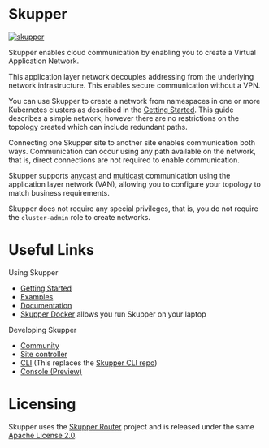 # Skupper

[![skupper](https://circleci.com/gh/skupperproject/skupper.svg?style=shield)](https://app.circleci.com/pipelines/github/skupperproject/skupper)

Skupper enables cloud communication by enabling you to create a Virtual Application Network.

This application layer network decouples addressing from the underlying network infrastructure.
This enables secure communication without a VPN.

You can use Skupper to create a network from namespaces in one or more Kubernetes clusters as described in the [Getting Started](https://skupper.io/start/index.html).
This guide describes a simple network, however there are no restrictions on the topology created which can include redundant paths.

Connecting one Skupper site to another site enables communication both ways.
Communication can occur using any path available on the network, that is, direct connections are not required to enable communication.

Skupper supports [anycast](https://en.wikipedia.org/wiki/Anycast) and [multicast](https://en.wikipedia.org/wiki/Multicast) communication using the application layer network (VAN), allowing you to configure your topology to match business requirements.

Skupper does not require any special privileges, that is, you do not require the `cluster-admin` role to create networks.

# Useful Links
Using Skupper

* [Getting Started](https://skupper.io/start/index.html)
* [Examples](https://skupper.io/examples/index.html)
* [Documentation](https://skupper.io/docs/index.html)
* [Skupper Docker](https://github.com/skupperproject/skupper-docker) allows you run Skupper on your laptop


Developing Skupper

* [Community](https://skupper.io/community/index.html)
* [Site controller](cmd/site-controller/README.md)
* [CLI](cmd/skupper/README.md) (This replaces the [Skupper CLI repo](https://github.com/skupperproject/skupper-cli))
* [Console (Preview)](https://github.com/skupperproject/skupper-console)

# Licensing
Skupper uses the [Skupper Router](https://github.com/skupperproject/skupper-router) project and is released under the same [Apache License 2.0](https://github.com/skupperproject/skupper/blob/master/LICENSE).
